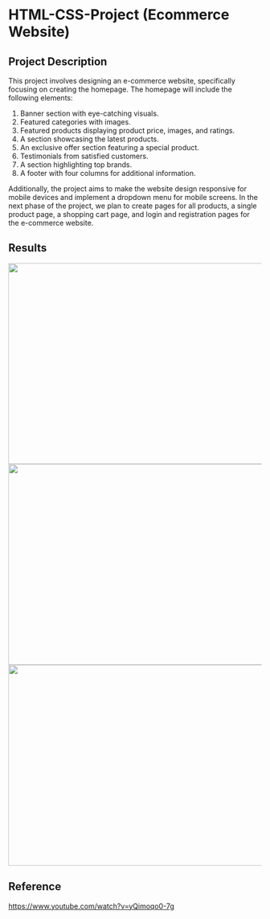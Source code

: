 # HTML-CSS-Project (Ecommerce Website)
## Project Description
This project involves designing an e-commerce website, specifically focusing on creating the homepage. The homepage will include the following elements:

1) Banner section with eye-catching visuals.
2) Featured categories with images.
3) Featured products displaying product price, images, and ratings. 
4) A section showcasing the latest products.
5) An exclusive offer section featuring a special product.
6) Testimonials from satisfied customers.
7) A section highlighting top brands.
8) A footer with four columns for additional information.

Additionally, the project aims to make the website design responsive for mobile devices and implement a dropdown menu for mobile screens.
In the next phase of the project, we plan to create pages for all products, a single product page, a shopping cart page, and login and 
registration pages for the e-commerce website.

## Results 
<div>
  <img src ="https://github.com/maha123m/HTML-CSS-Projects/assets/99613493/8ff783d6-6351-4726-9ae1-0cbdb7d35740" width="900" height="400"> 
  

  <img src ="https://github.com/maha123m/HTML-CSS-Projects/assets/99613493/d25c8580-674c-42b5-903a-63d3464c427d" width="900" height="400">  
  

  <img src ="https://github.com/maha123m/HTML-CSS-Projects/assets/99613493/a79786d8-e7bd-4428-8ba4-4ba064e82d4f" width="900" height="400">  
  

   
</div>


## Reference

https://www.youtube.com/watch?v=yQimoqo0-7g
